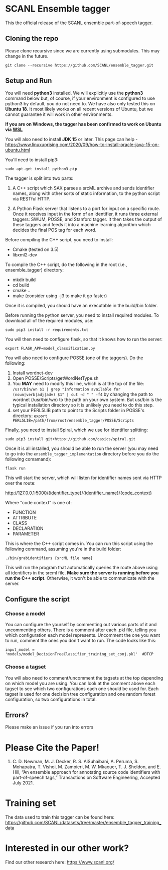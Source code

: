 


# SCANL Ensemble tagger 
This the official release of the SCANL ensemble part-of-speech tagger.

## Cloning the repo
Please clone recursive since we are currently using submodules. This may change in the future.

	git clone --recursive https://github.com/SCANL/ensemble_tagger.git

## Setup and Run
You will need **python3** installed. We will explicitly use the **python3** command below but, of course, if your environment is configured to use python3 by default, you do not need to. We have also only tested this on **Ubuntu 18**. It most likely works on all recent versions of Ubuntu, but we cannot guarantee it will work in other environments.

**If you are on Windows, the tagger has been confirmed to work on Ubuntu via [WSL](https://docs.microsoft.com/en-us/windows/wsl/install-win10)**

You will also need to install **JDK 15** or later. This page can help - https://www.linuxuprising.com/2020/09/how-to-install-oracle-java-15-on-ubuntu.html

You'll need to install pip3:

``sudo apt-get install python3-pip``

The tagger is split into two parts: 
1. A C++ script which SAX parses a srcML archive and sends identifier names, along with other sorts of static information, to the python script via RESTful HTTP.

2. A Python Flask server that listens to a port for input on a specific route. Once it receives input in the form of an identifier, it runs three external taggers: SWUM, POSSE, and Stanford tagger. It then takes the output of these taggers and feeds it into a machine learning algorithm which decides the final POS tag for each word. 

Before compiling the C++ script, you need to install:
- Cmake (tested on 3.5)
- libxml2-dev

To compile the C++ script, do the following in the root (i.e., ensemble_tagger) directory:
- mkdir build
- cd build
- cmake ..
- make (consider using -j3 to make it go faster)

Once it is compiled, you should have an executable in the build/bin folder. 

Before running the python server, you need to install required modules. To download all of the required modules, use:

    sudo pip3 install -r requirements.txt

You will then need to configure flask, so that it knows how to run the server:

    export FLASK_APP=model_classification.py

You will also need to configure POSSE (one of the taggers).  Do the following:
1. Install wordnet-dev
2. Open POSSE/Scripts/getWordNetType.sh
3. You **MAY** need to modify this line, which is at the top of the file: `/usr/bin/wn $1 | grep "Information available for (noun|verb|adj|adv) $1" | cut -d " " -f4` by changing the path to wordnet (/usr/bin/wn) to the path on your own system. But usr/bin is the typical installation directory so it is unlikely you need to do this step.
4. set your PERL5LIB path to point to the Scripts folder in POSSE's directory: `export PERL5LIB=/path/from/root/ensemble_tagger/POSSE/Scripts`

Finally, you need to install Spiral, which we use for identifier splitting:

    sudo pip3 install git+https://github.com/casics/spiral.git

Once it is all installed, you should be able to run the server (you may need to go into the ``ensemble_tagger_implementation`` directory before you do the following comamand):

    flask run

This will start the server, which will listen for identifier names sent via HTTP over the route:

http://127.0.0.1:5000/{identifier_type}/{identifier_name}/{code_context}

Where "code context" is one of:
- FUNCTION
- ATTRIBUTE
- CLASS
- DECLARATION
- PARAMETER

This is where the C++ script comes in. You can run this script using the following command, assuming you're in the build folder:

    ./bin/grabidentifiers {srcML file name}

This will run the program that automatically queries the route above using all identifiers in the srcml file. **Make sure the server is running before you run the C++ script**. Otherwise, it won't be able to communicate with the server.

## Configure the script
### Choose a model
You can configure the yourself by commenting out various parts of it and uncommenting others. There is a comment after each .pkl file, telling you which configuration each model represents. Uncomment the one you want to run, comment the ones you don't want to run. The code looks like this:

    input_model = 'models/model_DecisionTreeClassifier_training_set_conj.pkl'  #DTCP

### Choose a tagset
You will also need to comment/uncomment the tagsets at the top depending on which model you are using.  You can look at the comment above each tagset to see which two configurations each one should be used for. Each tagset is used for one decision tree configuration and one random forest configuration, so two configurations in total.

## Errors?
Please make an issue if you run into errors

# Please Cite the Paper!
1. C.  D.  Newman,  M.  J.  Decker,  R.  S.  AlSuhaibani,  A.  Peruma,  S.  Mohapatra,  T.  Vishoi, M. Zampieri, M. W. Mkaouer, T. J. Sheldon, and E. Hill, “An ensemble approach for annotating source code identifiers with part-of-speech tags,” Transactions  on  Software  Engineering, Accepted July 2021.

# Training set
The data used to train this tagger can be found here: https://github.com/SCANL/datasets/tree/master/ensemble_tagger_training_data

# Interested in our other work?
Find our other research here: https://www.scanl.org/
